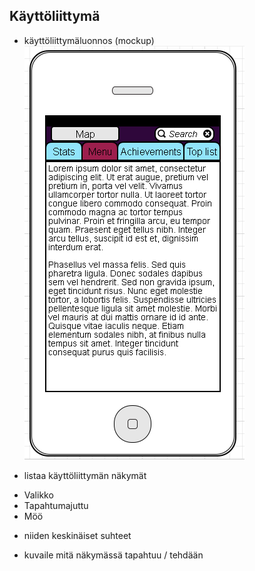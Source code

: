 ## Käyttöliittymä

* käyttöliittymäluonnos (mockup)
 ![käyttöliittymäesimerkki](menu.png)

  
* listaa käyttöliittymän näkymät
 - Valikko
 - Tapahtumajuttu
 - Möö
 
* niiden keskinäiset suhteet

* kuvaile mitä näkymässä tapahtuu / tehdään
